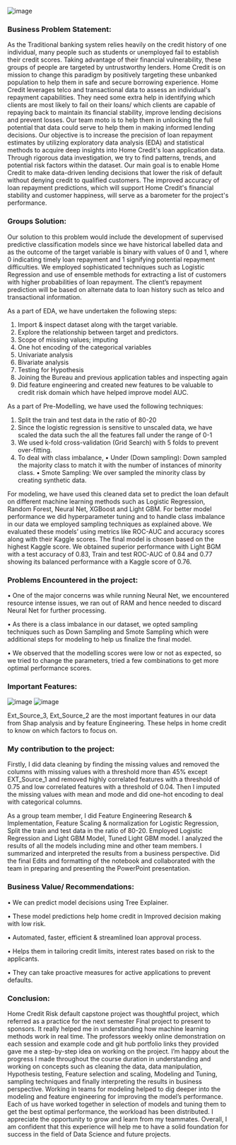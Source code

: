 ![image](https://github.com/RawaliMale/MSBA_Capstone/assets/139506913/8f9b136b-19de-4a01-870e-50ca7283dd76)


### Business Problem Statement:
As the Traditional banking system relies heavily on the credit history of one individual, many people such as students or unemployed fail to establish their credit scores. Taking advantage of their financial vulnerability, these groups of people are targeted by untrustworthy lenders. Home Credit is on mission to change this paradigm by positively targeting these unbanked population to help them in safe and secure borrowing experience. Home Credit leverages telco and transactional data to assess an individual's repayment capabilities. They need some extra help in identifying which clients are most likely to fail on their loans/ which clients are capable of repaying back to maintain its financial stability, improve lending decisions and prevent losses. Our team moto is to help them in unlocking the full potential that data could serve to help them in making informed lending decisions.
Our objective is to increase the precision of loan repayment estimates by utilizing exploratory data analysis (EDA) and statistical methods to acquire deep insights into Home Credit's loan application data. Through rigorous data investigation, we try to find patterns, trends, and potential risk factors within the dataset. Our main goal is to enable Home Credit to make data-driven lending decisions that lower the risk of default without denying credit to qualified customers. The improved accuracy of loan repayment predictions, which will support Home Credit's financial stability and customer happiness, will serve as a barometer for the project's performance.

### Groups Solution:
Our solution to this problem would include the development of supervised predictive classification models since we have historical labelled data and as the outcome of the target variable is binary with values of 0 and 1, where 0 indicating timely loan repayment and 1 signifying potential repayment difficulties. We employed sophisticated techniques such as Logistic Regression and use of ensemble methods for extracting a list of customers with higher probabilities of loan repayment. The client’s repayment prediction will be based on alternate data to loan history such as telco and transactional information.

As a part of EDA, we have undertaken the following steps:
1.	Import & inspect dataset along with the target variable.
2.	Explore the relationship between target and predictors.
3.	Scope of missing values; imputing 
4.	One hot encoding of the categorical variables
5.	Univariate analysis
6.	Bivariate analysis
7.	Testing for Hypothesis
8.	Joining the Bureau and previous application tables and inspecting again
9.	Did feature engineering and created new features to be valuable to credit risk domain which have helped improve model AUC.
    
As a part of Pre-Modelling, we have used the following techniques:
1.	Split the train and test data in the ratio of 80-20
2.	Since the logistic regression is sensitive to unscaled data, we have scaled the data such the all the features fall under the range of 0-1
3.	We used k-fold cross-validation (Grid Search) with 5 folds to prevent over-fitting.
4.	To deal with class imbalance,
•	Under (Down sampling): Down sampled the majority class to match it with the number of instances of minority class.
•	Smote Sampling: We over sampled the minority class by creating synthetic data.

For modeling, we have used this cleaned data set to predict the loan default on different machine learning methods such as Logistic Regression, Random Forest, Neural Net, XGBoost and Light GBM. For better model performance we did hyperparameter tuning and to handle class imbalance in our data we employed sampling techniques as explained above. We evaluated these models’ using metrics like ROC-AUC and accuracy scores along with their Kaggle scores. The final model is chosen based on the highest Kaggle score. We obtained superior performance with Light BGM with a test accuracy of 0.83, Train and test ROC-AUC of 0.84 and 0.77 showing its balanced performance with a Kaggle score of 0.76.

### Problems Encountered in the project:
•	One of the major concerns was while running Neural Net, we encountered resource intense issues, we ran out of RAM and hence needed to discard Neural Net for further processing.

•	As there is a class imbalance in our dataset, we opted sampling techniques such as Down Sampling and Smote Sampling which were additional steps for modeling to help us finalize the final model.

•	We observed that the modelling scores were low or not as expected, so we tried to change the parameters, tried a few combinations to get more optimal performance scores.

### Important Features:
 
![image](https://github.com/RawaliMale/MSBA_Capstone/assets/139506913/321b3a0c-623e-48d0-b892-fc47e9f2eaa5)
![image](https://github.com/RawaliMale/MSBA_Capstone/assets/139506913/f13fa24c-59f2-483d-a0ba-6f7e97c1765c)

 
Ext_Source_3, Ext_Source_2 are the most important features in our data from Shap analysis and by feature Engineering. These helps in home credit to know on which factors to focus on.

### My contribution to the project:
Firstly, I did data cleaning by finding the missing values and removed the columns with missing values with a threshold more than 45% except EXT_Source_1 and removed highly correlated features with a threshold of 0.75 and low correlated features with a threshold of 0.04. Then I imputed the missing values with mean and mode and did one-hot encoding to deal with categorical columns.

As a group team member, I did Feature Engineering Research & Implementation, Feature Scaling & normalization for Logistic Regression, Split the train and test data in the ratio of 80-20. Employed Logistic Regression and Light GBM Model, Tuned Light GBM model. I analyzed the results of all the models including mine and other team members. I summarized and interpreted the results from a business perspective. Did the final Edits and formatting of the notebook and collaborated with the team in preparing and presenting the PowerPoint presentation.

### Business Value/ Recommendations:

•	We can predict model decisions using Tree Explainer.

•	These model predictions help home credit in Improved decision making with low risk.

•	Automated, faster, efficient & streamlined loan approval process. 

•	Helps them in tailoring credit limits, interest rates based on risk to the applicants.

•	They can take proactive measures for active applications to prevent defaults.

### Conclusion: 
Home Credit Risk default capstone project was thoughtful project, which referred as a practice for the next semester Final project to present to sponsors. It really helped me in understanding how machine learning methods work in real time. The professors weekly online demonstration on each session and example code and git hub portfolio links they provided gave me a step-by-step idea on working on the project.  I’m happy about the progress I made throughout the course duration in understanding and working on concepts such as cleaning the data, data manipulation, Hypothesis testing, Feature selection and scaling, Modeling and Tuning, sampling techniques and finally interpreting the results in business perspective. Working in teams for modeling helped to dig deeper into the modeling and feature engineering for improving the model’s performance. Each of us have worked together in selection of models and tuning them to get the best optimal performance, the workload has been distributed. I appreciate the opportunity to grow and learn from my teammates. Overall, I am confident that this experience will help me to have a solid foundation for success in the field of Data Science and future projects.

	

